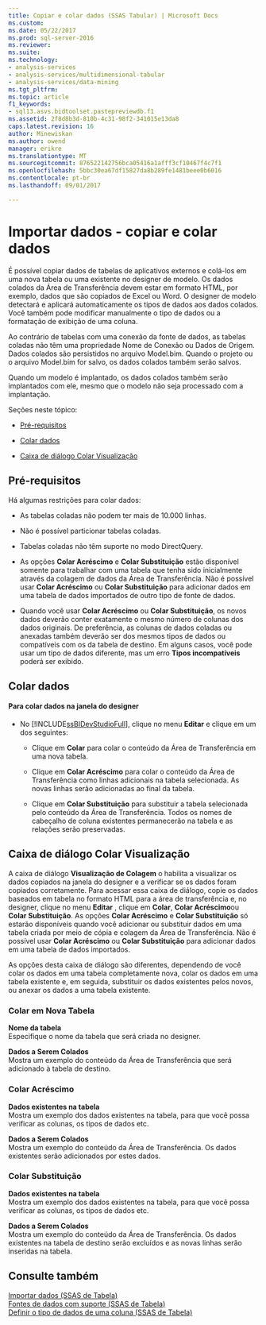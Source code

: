 ```yaml
---
title: Copiar e colar dados (SSAS Tabular) | Microsoft Docs
ms.custom: 
ms.date: 05/22/2017
ms.prod: sql-server-2016
ms.reviewer: 
ms.suite: 
ms.technology:
- analysis-services
- analysis-services/multidimensional-tabular
- analysis-services/data-mining
ms.tgt_pltfrm: 
ms.topic: article
f1_keywords:
- sql13.asvs.bidtoolset.pastepreviewdb.f1
ms.assetid: 2f8d8b3d-810b-4c31-98f2-341015e13da8
caps.latest.revision: 16
author: Minewiskan
ms.author: owend
manager: erikre
ms.translationtype: MT
ms.sourcegitcommit: 876522142756bca05416a1afff3cf10467f4c7f1
ms.openlocfilehash: 5bbc30ea67df15827da8b289fe1481beee0b6016
ms.contentlocale: pt-br
ms.lasthandoff: 09/01/2017

---
```

# <a name="import-data---copy-and-paste-data"></a>Importar dados - copiar e colar dados
  É possível copiar dados de tabelas de aplicativos externos e colá-los em uma nova tabela ou uma existente no designer de modelo. Os dados colados da Área de Transferência devem estar em formato HTML, por exemplo, dados que são copiados de Excel ou Word. O designer de modelo detectará e aplicará automaticamente os tipos de dados aos dados colados. Você também pode modificar manualmente o tipo de dados ou a formatação de exibição de uma coluna.  
  
 Ao contrário de tabelas com uma conexão da fonte de dados, as tabelas coladas não têm uma propriedade Nome de Conexão ou Dados de Origem. Dados colados são persistidos no arquivo Model.bim. Quando o projeto ou o arquivo Model.bim for salvo, os dados colados também serão salvos.  
  
 Quando um modelo é implantado, os dados colados também serão implantados com ele, mesmo que o modelo não seja processado com a implantação.  
  
 Seções neste tópico:  
  
-   [Pré-requisitos](#bkmk_prerequisites)  
  
-   [Colar dados](#bkmk_paste_data)  
  
-   [Caixa de diálogo Colar Visualização](#bkmk_paste_preview)  
  
##  <a name="bkmk_prerequisites"></a> Pré-requisitos  
 Há algumas restrições para colar dados:  
  
-   As tabelas coladas não podem ter mais de 10.000 linhas.  
  
-   Não é possível particionar tabelas coladas.  
  
-   Tabelas coladas não têm suporte no modo DirectQuery.  
  
-   As opções **Colar Acréscimo** e **Colar Substituição** estão disponível somente para trabalhar com uma tabela que tenha sido inicialmente através da colagem de dados da Área de Transferência. Não é possível usar **Colar Acréscimo** ou **Colar Substituição** para adicionar dados em uma tabela de dados importados de outro tipo de fonte de dados.  
  
-   Quando você usar **Colar Acréscimo** ou **Colar Substituição**, os novos dados deverão conter exatamente o mesmo número de colunas dos dados originais. De preferência, as colunas de dados coladas ou anexadas também deverão ser dos mesmos tipos de dados ou compatíveis com os da tabela de destino. Em alguns casos, você pode usar um tipo de dados diferente, mas um erro **Tipos incompatíveis** poderá ser exibido.  
  
##  <a name="bkmk_paste_data"></a> Colar dados  
  
#### <a name="to-paste-data-into-the-designer"></a>Para colar dados na janela do designer  
  
-   No [!INCLUDE[ssBIDevStudioFull](../../includes/ssbidevstudiofull-md.md)], clique no menu **Editar** e clique em um dos seguintes:  
  
    -   Clique em **Colar** para colar o conteúdo da Área de Transferência em uma nova tabela.  
  
    -   Clique em **Colar Acréscimo** para colar o conteúdo da Área de Transferência como linhas adicionais na tabela selecionada. As novas linhas serão adicionadas ao final da tabela.  
  
    -   Clique em **Colar Substituição** para substituir a tabela selecionada pelo conteúdo da Área de Transferência. Todos os nomes de cabeçalho de coluna existentes permanecerão na tabela e as relações serão preservadas.  
  
##  <a name="bkmk_paste_preview"></a> Caixa de diálogo Colar Visualização  
 A caixa de diálogo **Visualização de Colagem** o habilita a visualizar os dados copiados na janela do designer e a verificar se os dados foram copiados corretamente. Para acessar essa caixa de diálogo, copie os dados baseados em tabela no formato HTML para a área de transferência e, no designer, clique no menu **Editar** , clique em **Colar**, **Colar Acréscimo**ou **Colar Substituição**. As opções **Colar Acréscimo** e **Colar Substituição** só estarão disponíveis quando você adicionar ou substituir dados em uma tabela criada por meio de cópia e colagem da Área de Transferência. Não é possível usar **Colar Acréscimo** ou **Colar Substituição** para adicionar dados em uma tabela de dados importados.  
  
 As opções desta caixa de diálogo são diferentes, dependendo de você colar os dados em uma tabela completamente nova, colar os dados em uma tabela existente e, em seguida, substituir os dados existentes pelos novos, ou anexar os dados a uma tabela existente.  
  
### <a name="paste-to-new-table"></a>Colar em Nova Tabela  
 **Nome da tabela**  
 Especifique o nome da tabela que será criada no designer.  
  
 **Dados a Serem Colados**  
 Mostra um exemplo do conteúdo da Área de Transferência que será adicionado à tabela de destino.  
  
### <a name="paste-append"></a>Colar Acréscimo  
 **Dados existentes na tabela**  
 Mostra um exemplo dos dados existentes na tabela, para que você possa verificar as colunas, os tipos de dados etc.  
  
 **Dados a Serem Colados**  
 Mostra um exemplo do conteúdo da Área de Transferência. Os dados existentes serão adicionados por estes dados.  
  
### <a name="paste-replace"></a>Colar Substituição  
 **Dados existentes na tabela**  
 Mostra um exemplo dos dados existentes na tabela, para que você possa verificar as colunas, os tipos de dados etc.  
  
 **Dados a Serem Colados**  
 Mostra um exemplo do conteúdo da Área de Transferência. Os dados existentes na tabela de destino serão excluídos e as novas linhas serão inseridas na tabela.  
  
## <a name="see-also"></a>Consulte também  
 [Importar dados &#40;SSAS de Tabela&#41;](http://msdn.microsoft.com/library/6617b2a2-9f69-433e-89e0-4c5dc92982cf)   
 [Fontes de dados com suporte &#40;SSAS de Tabela&#41;](../../analysis-services/tabular-models/data-sources-supported-ssas-tabular.md)   
 [Definir o tipo de dados de uma coluna &#40;SSAS de Tabela&#41;](../../analysis-services/tabular-models/set-the-data-type-of-a-column-ssas-tabular.md)  
  
  

